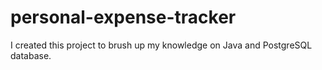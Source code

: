 # personal-expense-tracker
I created this project to brush up my knowledge on Java and PostgreSQL database.
